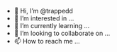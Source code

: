 - 👋 Hi, I’m @trappedd
- 👀 I’m interested in ...
- 🌱 I’m currently learning ...
- 💞️ I’m looking to collaborate on ...
- 📫 How to reach me ...

<!---
trappedd/trappedd is a ✨ special ✨ repository because its `README.md` (this file) appears on your GitHub profile.
You can click the Preview link to take a look at your changes.
--->
